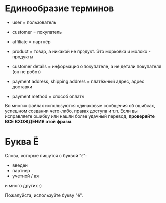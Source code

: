 # Единообразие терминов

* user = пользователь
* customer = покупатель
* affiliate = партнёр

* product = товар, а никакой не продукт. Это морковка и молоко - продукты
* customer details = информация о покупателе, а не детали покупателя (он не робот)
* payment address, shipping address = платёжный адрес, адрес доставки
* payment method = способ оплаты

Во многих файлах используются одинаковые сообщения об ошибках, успешном создании
чего-либо, правах доступа и т.п. Если вы исправляете ошибку или нашли более
удачный перевод, **проверяйте ВСЕ ВХОЖДЕНИЯ этой фразы**.

# Буква Ё

Слова, которые пишутся с буквой "ё":

* введен
* партнер
* учетной / ая

и много других :)

Пожалуйста, используйте букву "ё".

